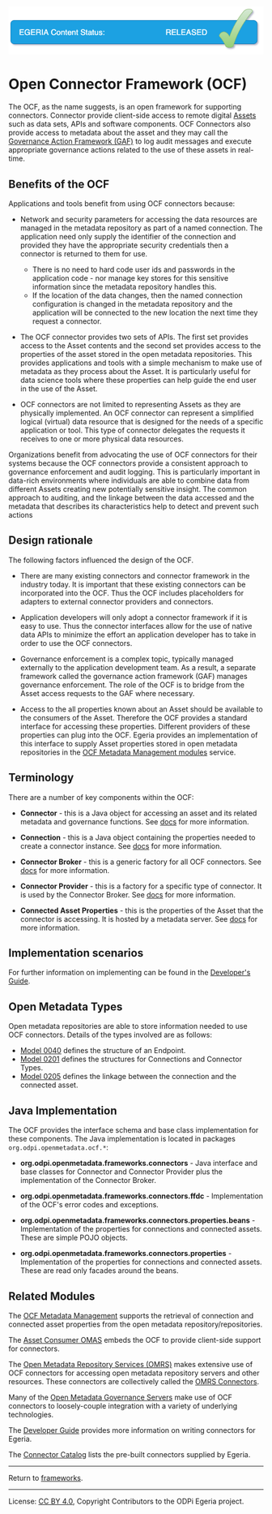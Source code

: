 <!-- SPDX-License-Identifier: CC-BY-4.0 -->
<!-- Copyright Contributors to the ODPi Egeria project. -->

![Released](../../../images/egeria-content-status-released.png#pagewidth)

# Open Connector Framework (OCF)

The OCF, as the name suggests, is an open framework for supporting connectors.
Connector provide client-side access to remote digital [Assets](../../../open-metadata-implementation/access-services/docs/concepts/assets)
such as data sets, APIs and software components.
OCF Connectors also provide access to metadata about the asset and they may call
the [Governance Action Framework (GAF)](../governance-action-framework) to log audit messages and execute
appropriate governance actions related to the use of these assets
in real-time.

## Benefits of the OCF

Applications and tools benefit from using OCF connectors because:

* Network and security parameters for accessing the data resources are managed in the metadata repository as part of a named connection.
The application need only supply the identifier of the connection and provided they have the appropriate security credentials then a connector is returned to them for use. 
 
  * There is no need to hard code user ids and passwords in the application code - nor manage key stores for this sensitive information since the metadata repository handles this.
  * If the location of the data changes, then the named connection configuration is changed in the metadata repository and the application will be connected to the new location the next time they request a connector.

* The OCF connector provides two sets of APIs.  The first set provides access to the Asset contents and the second set provides access to the properties of the asset stored in the open metadata repositories.
This provides applications and tools with a simple mechanism to make use of metadata as they process about the Asset.
It is particularly useful for data science tools where these properties can help guide the end user in the use of the Asset.

* OCF connectors are not limited to representing Assets as they are physically implemented.
An OCF connector can represent a simplified logical (virtual) data resource that is designed for the needs of a specific application or tool.
This type of connector delegates the requests it receives to one or more physical data resources.  

Organizations benefit from advocating the use of OCF connectors for their systems because the OCF
connectors provide a consistent approach to governance enforcement and audit logging.
This is particularly important in data-rich environments where individuals are able to combine data
from different Assets creating new potentially sensitive insight.
The common approach to auditing, and the linkage between the data accessed and the metadata that describes its characteristics help to detect and prevent such actions

## Design rationale

The following factors influenced the design of the OCF.

* There are many existing connectors and connector framework in the industry today.
It is important that these existing connectors can be incorporated into the OCF.
Thus the OCF includes placeholders for adapters to external connector providers and connectors.

* Application developers will only adopt a connector framework if it is easy to use.
Thus the connector interfaces allow for the use of native data APIs to minimize the effort an application developer
has to take in order to use the OCF connectors.

* Governance enforcement is a complex topic, typically managed externally to the application development team.
As a result, a separate framework called the governance action framework (GAF) manages governance enforcement.
The role of the OCF is to bridge from the Asset access requests to the GAF where necessary.

* Access to the all properties known about an Asset should be available to the consumers of the Asset.
Therefore the OCF provides a standard interface for accessing these properties.
Different providers of these properties can plug into the OCF.
Egeria provides an implementation of this interface to supply Asset properties stored in open metadata repositories
in the [OCF Metadata Management modules](../../common-services/ocf-metadata-management) service.

## Terminology

There are a number of key components within the OCF:

* **Connector** -  this is a Java object for accessing an asset and its
related metadata and governance functions. See [docs](docs/concepts/connector.md) for more information.

* **Connection** - this is a Java object containing the properties needed to
create a connector instance. See [docs](docs/concepts/connection.md) for more information.

* **Connector Broker** - this is a generic factory for all OCF connectors.
See [docs](docs/concepts/connector-broker.md) for more information.

* **Connector Provider** - this is a factory for a specific type of connector.
It is used by the Connector Broker. See [docs](docs/concepts/connector-provider.md) for more information.

* **Connected Asset Properties** - this is the properties of the Asset that the connector is accessing.
It is hosted by a metadata server.  See [docs](docs/concepts/connected-asset-properties.md) for more information.

## Implementation scenarios

For further information on implementing can be found in the
[Developer's Guide](https://egeria-project.org/guides/developer/overview).


## Open Metadata Types

Open metadata repositories are able to store information needed to use OCF connectors.  Details of the types involved are as follows:

* [Model 0040](https://egeria-project.org/types/0/0040-Software-Servers) defines the structure of an Endpoint.
* [Model 0201](https://egeria-project.org/types/2/0201-Connectors-and-Connections) defines the structures for Connections and Connector Types.
* [Model 0205](https://egeria-project.org/types/2/0205-Connection-Linkage) defines the linkage between the connection and the connected asset.

## Java Implementation

The OCF provides the interface schema and base class implementation for these components.
The Java implementation is located in packages `org.odpi.openmetadata.ocf.*`:

* **org.odpi.openmetadata.frameworks.connectors** - Java interface and base classes for Connector and Connector Provider
plus the implementation of the Connector Broker.

* **org.odpi.openmetadata.frameworks.connectors.ffdc** - Implementation of the OCF's error codes and exceptions.

* **org.odpi.openmetadata.frameworks.connectors.properties.beans** - Implementation of the properties for connections and connected assets.
These are simple POJO objects.

* **org.odpi.openmetadata.frameworks.connectors.properties** - Implementation of the properties for connections and connected assets.
These are read only facades around the beans.

## Related Modules

The [OCF Metadata Management](../../common-services/ocf-metadata-management) supports the retrieval
of connection and connected asset properties from the open metadata
repository/repositories.

The [Asset Consumer OMAS](../../access-services/asset-consumer) embeds the OCF to provide
client-side support for connectors.

The [Open Metadata Repository Services (OMRS)](../../repository-services)
makes extensive use of OCF connectors for accessing open metadata repository servers and other resources.
These connectors are collectively called the [OMRS Connectors](../../repository-services/docs/component-descriptions/connectors).

Many of the [Open Metadata Governance Servers](../../admin-services/docs/concepts/governance-server-types.md) make use of OCF connectors to
loosely-couple integration with a variety of underlying technologies.

The [Developer Guide](https://egeria-project.org/guides/developer/overview) provides more
information on writing connectors for Egeria.

The [Connector Catalog](https://egeria-project.org/connectors) lists the
pre-built connectors supplied by Egeria.


----
Return to [frameworks](..).

----
License: [CC BY 4.0](https://creativecommons.org/licenses/by/4.0/),
Copyright Contributors to the ODPi Egeria project.